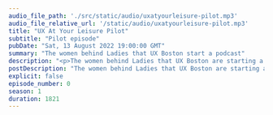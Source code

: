 ```yaml
---
audio_file_path: './src/static/audio/uxatyourleisure-pilot.mp3'
audio_file_relative_url: '/static/audio/uxatyourleisure-pilot.mp3'
title: "UX At Your Leisure Pilot"
subtitle: "Pilot episode"
pubDate: "Sat, 13 August 2022 19:00:00 GMT"
summary: "The women behind Ladies that UX Boston start a podcast"
description: "<p>The women behind Ladies that UX Boston are starting a podcast! In this pilot episode, we discuss what its been like to organize a meetup during a pandemic, how we got into Ladies that UX, and where we see meetups going in the future.</p><p>Find us:</p><ul><li><a href='https://twitter.com/UXAtYourLeisure'>@UXAtYourLeisure</a></li><li>Katie&#58; <a href='https://twitter.com/langermank'>@langermank</a></li><li>Lara&#58; <a href='https://twitter.com/lar_greenberg'>@lar_greenberg</a></li><li>Olga&#58; <a href='https://twitter.com/olgavperfilieva'>@olgavperfilieva</a></li></ul>"
postDescription: "The women behind Ladies that UX Boston are starting a podcast! In this pilot episode, we discuss what its been like to organize a meetup during a pandemic, how we got into Ladies that UX, and where we see meetups going in the future."
explicit: false
episode_number: 0
season: 1
duration: 1821
---
```

